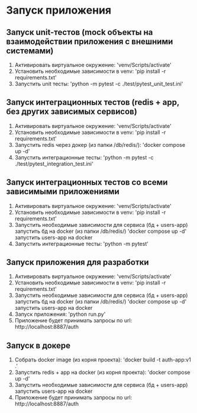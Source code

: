 # Запуск приложения

## Запуск unit-тестов (mock объекты на взаимодействии приложения с внешними системами)
1) Активировать виртуальное окружение:
    'venv/Scripts/activate'
2) Установить необходимые зависимости в venv:
    'pip install -r requirements.txt'
3) Запустить unit тесты:
    'python -m pytest -c ./test/pytest_unit_test.ini'

## Запуск интеграционных тестов (redis + app, без других зависимых сервисов)
1) Активировать виртуальное окружение:
    'venv/Scripts/activate'
2) Установить необходимые зависимости в venv:
    'pip install -r requirements.txt'
3) Запустить redis через докер (из папки /db/redis/):
    'docker compose up -d'
4) Запустить интеграционные тесты:
    'python -m pytest -c ./test/pytest_integration_test.ini'

## Запуск интеграционных тестов со всеми зависимыми приложениями
1) Активировать виртуальное окружение:
    'venv/Scripts/activate'
2) Установить необходимые зависимости в venv:
    'pip install -r requirements.txt'
3) Запустить необходимые зависимости для сервиса (бд + users-app)
    запустить бд на docker (из папки /db/redis/) 'docker compose up -d'
    запустить users-app на docker
4) Запустить интеграционные тесты:
    'python -m pytest'

## Запуск приложения для разработки
1) Активировать виртуальное окружение:
    'venv/Scripts/activate'
2) Установить необходимые зависимости в venv:
    'pip install -r requirements.txt'
3) Запустить необходимые зависимости для сервиса (бд + users-app)
    запустить бд на docker (из папки /db/redis/) 'docker compose up -d'
    запустить users-app на docker
4) Запуск приложения:
    'python run.py'
5) Приложение будет принимать запросы по url:
    http://localhost:8887/auth

## Запуск в докере
1) Собрать docker image (из корня проекта):
    'docker build -t auth-app:v1 .'
2) Запустить redis + app на docker (из корня проекта):
    'docker compose up -d'
3) Запустить необходимые зависимости для сервиса (бд + users-app)
    запустить users-app на docker
4) Приложение будет принимать запросы по url:
    http://localhost:8887/auth

